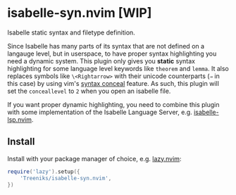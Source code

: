 # isabelle-syn.nvim \[WIP\]

Isabelle static syntax and filetype definition.

Since Isabelle has many parts of its syntax that are not defined on a langauge level, but in userspace, to have proper syntax highlighting you need a dynamic system. This plugin only gives you **static** syntax highlighting for some language level keywords like `theorem` and `lemma`. It also replaces symbols like `\<Rightarrow>` with their unicode counterparts (`⇒` in this case) by using vim's [syntax conceal](https://neovim.io/doc/user/syntax.html#conceal) feature. As such, this plugin will set the `conceallevel` to `2` when you open an isabelle file.

If you want proper dynamic highlighting, you need to combine this plugin with some implementation of the Isabelle Language Server, e.g. [isabelle-lsp.nvim](git@github.com:Treeniks/isabelle-lsp.nvim.git).

## Install

Install with your package manager of choice, e.g. [lazy.nvim](https://github.com/folke/lazy.nvim):
```lua
require('lazy').setup({
    'Treeniks/isabelle-syn.nvim',
})
```
